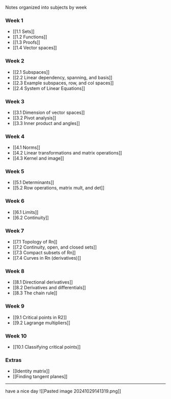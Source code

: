 Notes organized into subjects by week

### Week 1
- [[1.1 Sets]]
- [[1.2 Functions]]
- [[1.3 Proofs]]
- [[1.4 Vector spaces]]
### Week 2
- [[2.1 Subspaces]]
- [[2.2 Linear dependency, spanning, and basis]]
- [[2.3 Example subspaces, row, and col spaces]]
- [[2.4 System of Linear Equations]]
### Week 3
- [[3.1 Dimension of vector spaces]]
- [[3.2 Pivot analysis]]
- [[3.3 Inner product and angles]]
### Week 4
- [[4.1 Norms]]
- [[4.2 Linear transformations and matrix operations]]
- [[4.3 Kernel and image]]
### Week 5
- [[5.1 Determinants]]
- [[5.2 Row operations, matrix mult, and det]]
### Week 6
- [[6.1 Limits]]
- [[6.2 Continuity]]
### Week 7
- [[7.1 Topology of Rn]]
- [[7.2 Continuity, open, and closed sets]]
- [[7.3 Compact subsets of Rn]]
- [[7.4 Curves in Rn (derivatives)]]
### Week 8
- [[8.1 Directional derivatives]]
- [[8.2 Derivatives and differentials]]
- [[8.3 The chain rule]]
### Week 9
- [[9.1 Critical points in R2]]
- [[9.2 Lagrange multipliers]]
### Week 10
- [[10.1 Classifying critical points]]
### Extras
- [[Identity matrix]]
- [[Finding tangent planes]]
***
have a nice day
![[Pasted image 20241029141319.png]]